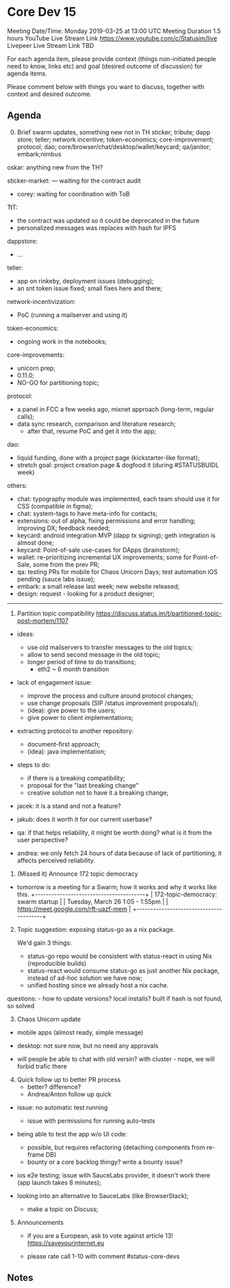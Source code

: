 # Core Dev 15

Meeting Date/Time: Monday 2019-03-25 at 13:00 UTC
Meeting Duration 1.5 hours
YouTube Live Stream Link https://www.youtube.com/c/Statusim/live
Livepeer Live Stream Link TBD

For each agenda item, please provide context (things non-initiated people need to know, links etc) and goal (desired outcome of discussion) for agenda items.

Please comment below with things you want to discuss, together with context and desired outcome.

## Agenda

0. Brief swarm updates, something new not in TH
sticker; tribute; dapp store;  teller; network incentive; token-economics; core-improvement; protocol; dao; core/browser/chat/desktop/wallet/keycard; qa/janitor; embark;nimbus

oskar: anything new from the TH?

sticker-market:
— waiting for the contract audit
- corey: waiting for coordination with ToB

TtT: 
- the contract was updated so it could be deprecated in the future
- personalized messages was replaces with hash for IPFS

dappstore:
- ...

teller:
- app on rinkeby, deployment issues (debugging);
- an snt token issue fixed; small fixes here and there;

network-incentivization:
- PoC (running a mailserver and using it)

token-economics:
- ongoing work in the notebooks;

core-improvements:
- unicorn prep;
- 0.11.0;
- NO-GO for partitioning topic;

protocol:
- a panel in FCC a few weeks ago, mixnet approach (long-term, regular calls);
- data sync research, comparison and literature research;
    - after that, resume PoC and get it into the app;

dao:
- liquid funding, done with a project page (kickstarter-like format);
- stretch goal: project creation page & dogfood it (during #STATUSBUIDL week)

others:
- chat: typography module was implemented, each team should use it for CSS (compatible in figma);
- chat: system-tags to have meta-info for contacts;
- extensions: out of alpha, fixing permissions and error handling; improving DX; feedback needed;
- keycard: android integration MVP (dapp tx signing); geth integration is almost done;
- keycard: Point-of-sale use-cases for DApps (brainstorm);
- wallet: re-prioritizing incremental UX improvements; some for Point-of-Sale, some from the prev PR;
- qa: testing PRs for mobile for Chaos Unicorn Days; test automation iOS pending (sauce labs issue);
- embark: a small release last week; new website released;
- design: request - looking for a product designer;

---

1. Partition topic compatibility https://discuss.status.im/t/partitioned-topic-post-mortem/1107

- ideas:
    - use old mailservers to transfer messages to the old topics;
    - allow to send second message in the old topic;
    - longer period of time to do transitions;
        - eth2 ~ 6 month transition

- lack of engagement issue:
    - improve the process and culture around protocol changes;
    - use change proposals (SIP /status improvement proposals/);
    - (idea): give power to the users;
    - give power to client implementations;
    
- extracting protocol to another repository:
    - document-first approach;
    - (idea): java implementation;

- steps to do:
    - if there is a breaking compatibility;
    - proposal for the "last breaking change"
    - creative solution not to have it a breaking change;
   
- jacek: it is a stand and not a feature?

- jakub: does it worth it for our current userbase?

- qa: if that helps reliability, it might be worth doing? what is it from the user perspective?

- andrea: we only fetch 24 hours of data because of lack of partitioning, it affects perceived reliability.


1. (Missed it) Announce 172 topic democracy

- tomorrow is a meeting for a Swarm; how it works and why it works like this.
  +----------------------------------------+
  |  172-topic-democracy: swarm startup    |
  |  Tuesday, March 26 1:05 - 1:55pm       |
  |  https://meet.google.com/rft-uazf-mem  |
  +----------------------------------------+


2. Topic suggestion: exposing status-go as a nix package.

   We'd gain 3 things:
    - status-go repo would be consistent with status-react in using Nix (reproducible builds)
    - status-react would consume status-go as just another Nix package, instead of ad-hoc solution we have now;
    - unified hosting since we already host a nix cache.
    
questions:
    - how to update versions? local installs? built if hash is not found, so solved
    
    
3. Chaos Unicorn update
- mobile apps (almost ready, simple message)
- desktop: not sure now, but no need any approvals

- will people be able to chat with old versin? with cluster - nope, we will forbid trafic there


4. Quick follow up to better PR process
    - better? difference?
    - Andrea/Anton follow up quick
    
- issue: no automatic test running
    - issue with permissions for running auto-tests
    
- being able to test the app w/o UI code:
    - possible, but requires refactoring (detaching components from re-frame DB)
    - bounty or a core backlog thingy? write a bounty issue?

- ios e2e testing; issue with SauceLabs provider, it doesn't work there (app launch takes 8 minutes);

- looking into an alternative to SauceLabs (like BrowserStack);
    - make a topic on Discuss;
    

5. Announcements
    - if you are a European, ask to vote against article 13! https://saveyourinternet.eu

    - please rate call 1-10 with comment #status-core-devs

## Notes
